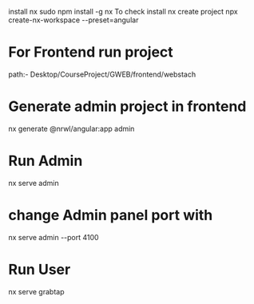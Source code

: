 install nx
sudo npm install -g nx
To check install
nx
create project
npx create-nx-workspace --preset=angular

# For Frontend run project
path:- Desktop/CourseProject/GWEB/frontend/webstach

# Generate admin project in frontend 
nx generate @nrwl/angular:app admin

# Run Admin
nx serve admin 
# change Admin panel port with
nx serve admin --port 4100
# Run User
nx serve grabtap